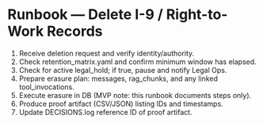 # Runbook — Delete I-9 / Right-to-Work Records
1) Receive deletion request and verify identity/authority.
2) Check retention_matrix.yaml and confirm minimum window has elapsed.
3) Check for active legal_hold; if true, pause and notify Legal Ops.
4) Prepare erasure plan: messages, rag_chunks, and any linked tool_invocations.
5) Execute erasure in DB (MVP note: this runbook documents steps only).
6) Produce proof artifact (CSV/JSON) listing IDs and timestamps.
7) Update DECISIONS.log reference ID of proof artifact.